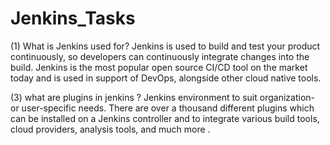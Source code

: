 # Jenkins_Tasks
(1) What is Jenkins used for?
Jenkins is used to build and test your product continuously, so developers can continuously integrate changes into the build. Jenkins is the most popular open source CI/CD tool on the market today and is used in support of DevOps, alongside other cloud native tools.

(3) what are plugins in jenkins ?
 Jenkins environment to suit organization- or user-specific needs. There are over a thousand different plugins which can be installed on a Jenkins controller and to integrate various build tools, cloud providers, analysis tools, and much more .
